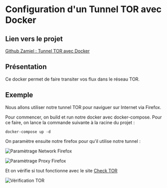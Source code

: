 # Configuration d'un Tunnel TOR avec Docker

## Lien vers le projet
[Github Zamiel : Tunnel TOR avec Docker](https://github.com/Zami3l/Docker/tree/master/tor)

## Présentation

Ce docker permet de faire transiter vos flux dans le réseau TOR.

## Exemple

Nous allons utiliser notre tunnel TOR pour naviguer sur Internet via Firefox.

Pour commencer, on build et run notre docker avec docker-compose.
Pour ce faire, on lance la commande suivante à la racine du projet :   

```
docker-compose up -d
```

On paramètre ensuite notre firefox pour qu'il utilise notre tunnel :

![Paramètrage Network Firefox](../../img/docker_tor/firefox_param_network.png)

![Paramètrage Proxy Firefox](../../img/docker_tor/firefox_param_proxy.png)

Et on vérifie si tout fonctionne avec le site [Check TOR](https://check.torproject.org/)

![Vérification TOR](../../img/docker_tor/firefox_check_tor.png)